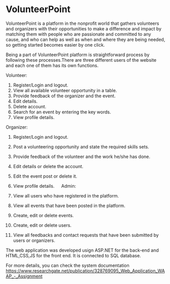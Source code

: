 # VolunteerPoint

VolunteerPoint is a platform in the nonprofit world that gathers volunteers and organizers with their opportunities to make a difference and impact by matching them with people who are passionate and committed to any cause, and who can help as well as when and where they are being needed, so getting started becomes easier by one click.

Being a part of VolunteerPoint platform is straightforward process by following these processes.There are three different users of the website and each one of them has its own functions. 

Volunteer: 

1.  Register/Login and logout.
2.	View all available volunteer opportunity in a table.
3.	Provide feedback of the organizer and the event. 
4.	Edit details. 
5.	Delete account. 
6.	Search for an event by entering the key words. 
7.	View profile details. 

Organizer: 

1.	Register/Login and logout.
2.	Post a volunteering opportunity and state the required skills sets.
3.	Provide feedback of the volunteer and the work he/she has done.
4.	Edit details or delete the account. 
5.	Edit the event post or delete it. 
6.	View profile details.
 
 Admin:

1.  View all users who have registered in the platform. 
2.	View all events that have been posted in the platform.  
3.	Create, edit or delete events. 
4.	Create, edit or delete users. 
5.	View all feedbacks and contact requests that have been submitted by users or organizers.  

The web application was developed usign ASP.NET for the back-end and HTML,CSS,JS for the front end. It is connected to SQL database. 

For more details, you can check the system documentation
https://www.researchgate.net/publication/328769095_Web_Application_WAAP_-_Assignment
